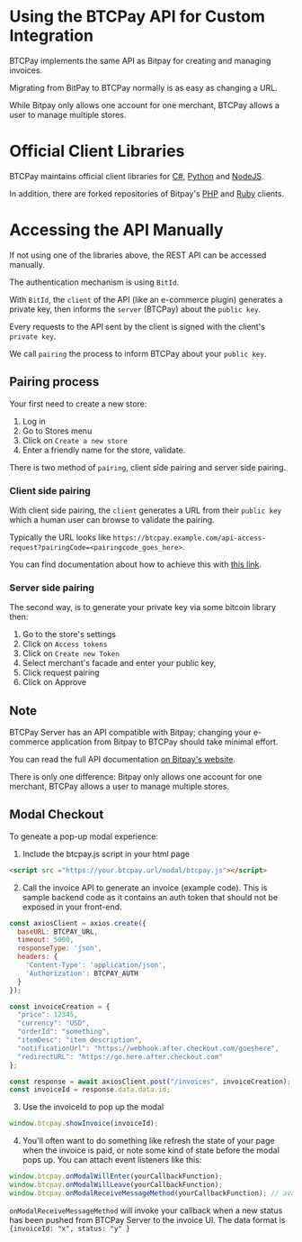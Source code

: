 # Using the BTCPay API for Custom Integration

BTCPay implements the same API as Bitpay for creating and managing invoices.

Migrating from BitPay to BTCPay normally is as easy as changing a URL.

While Bitpay only allows one account for one merchant, BTCPay allows a user to manage multiple stores.

# Official Client Libraries

BTCPay maintains official client libraries for [C#](https://github.com/MetacoSA/NBitpayClient), [Python](https://github.com/btcpayserver/btcpay-python) and [NodeJS](https://github.com/btcpayserver/node-btcpay).

In addition, there are forked repositories of Bitpay's [PHP](https://github.com/btcpayserver/btcpayserver-php-client) and [Ruby](https://github.com/bitpay/ruby-client) clients.

# Accessing the API Manually

If not using one of the libraries above, the REST API can be accessed manually.

The authentication mechanism is using `BitId`.

With `BitId`, the `client` of the API (like an e-commerce plugin) generates a private key, then informs the `server` (BTCPay) about the `public key`.

Every requests to the API sent by the client is signed with the client's `private key`.

We call `pairing` the process to inform BTCPay about your `public key`.

## Pairing process

Your first need to create a new store:

1. Log in
2. Go to Stores menu
3. Click on `Create a new store`
4. Enter a friendly name for the store, validate.

There is two method of `pairing`, client side pairing and server side pairing.

### Client side pairing

With client side pairing, the `client` generates a URL from their `public key` which a human user can browse to validate the pairing.

Typically the URL looks like `https://btcpay.example.com/api-access-request?pairingCode=<pairingcode_goes_here>`.

You can find documentation about how to achieve this with [this link](https://support.bitpay.com/hc/en-us/articles/115003001183-How-do-I-pair-my-client-and-create-a-token-).

### Server side pairing

The second way, is to generate your private key via some bitcoin library then:

1. Go to the store's settings
2. Click on `Access tokens`
3. Click on `Create new Token`
4. Select merchant's facade and enter your public key,
5. Click request pairing
6. Click on Approve

## Note

BTCPay Server has an API compatible with Bitpay; changing your e-commerce application from Bitpay to BTCPay should take minimal effort.

You can read the full API documentation [on Bitpay's website](https://bitpay.com/api#resource-Invoices).

There is only one difference: Bitpay only allows one account for one merchant, BTCPay allows a user to manage multiple stores.

## Modal Checkout

To geneate a pop-up modal experience:

1. Include the btcpay.js script in your html page

```html
<script src ="https://your.btcpay.url/modal/btcpay.js"></script>
```

2. Call the invoice API to generate an invoice (example code). This is sample backend code as it contains an auth token that should not be exposed in your front-end.

```js
const axiosClient = axios.create({
  baseURL: BTCPAY_URL,
  timeout: 5000,
  responseType: 'json',
  headers: {
    'Content-Type': 'application/json',
    'Authorization': BTCPAY_AUTH
  }
});

const invoiceCreation = {
  "price": 12345,
  "currency": "USD",
  "orderId": "something",
  "itemDesc": "item description",
  "notificationUrl": "https://webhook.after.checkout.com/goeshere",
  "redirectURL": "https://go.here.after.checkout.com"
};

const response = await axiosClient.post("/invoices", invoiceCreation);
const invoiceId = response.data.data.id;
```

3. Use the invoiceId to pop up the modal

```js
window.btcpay.showInvoice(invoiceId);
```

4. You'll often want to do something like refresh the state of your page when the invoice is paid, or note some kind of state before the modal pops up. You can attach event listeners like this:

```js
window.btcpay.onModalWillEnter(yourCallbackFunction);
window.btcpay.onModalWillLeave(yourCallbackFunction);
window.btcpay.onModalReceiveMessageMethod(yourCallbackFunction); // available from v1.0.5.6
```

`onModalReceiveMessageMethod` will invoke your callback when a new status has been pushed from BTCPay Server to the invoice UI. The data format is `{invoiceId: "x", status: "y" }`
